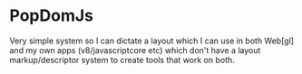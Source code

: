 PopDomJs
======================
Very simple system so I can dictate a layout which I can use in both Web[gl] and my own apps (v8/javascriptcore etc) which don't have a layout markup/descriptor system to create tools that work on both.
